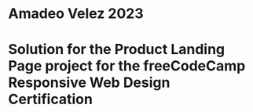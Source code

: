 # Amadeo Velez 2023

# Solution for the Product Landing Page project for the freeCodeCamp Responsive Web Design Certification
